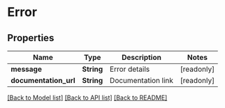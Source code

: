 # Error

## Properties

Name | Type | Description | Notes
------------ | ------------- | ------------- | -------------
**message** | **String** | Error details | [readonly]
**documentation_url** | **String** | Documentation link | [readonly]

[[Back to Model list]](../README.md#documentation-for-models) [[Back to API list]](../README.md#documentation-for-api-endpoints) [[Back to README]](../README.md)



